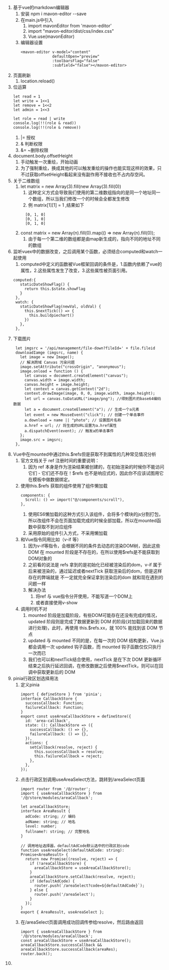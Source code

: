 1. 基于vue的markdown编辑器
   1. 安装 npm i mavon-editor --save
   2. 在main.js中引入
      1. import mavonEditor from 'mavon-editor'
      2. import "mavon-editor/dist/css/index.css"
      3. Vue.use(mavonEditor)
   3. 编辑器设置
      ```
      <mavon-editor v-model="content"
                    defaultOpen="preview"
                    :toolbarsFlag="false"
                    :subfield="false"></mavon-editor>
      ```
2. 页面刷新
   1. location.reload()
3. 位运算
   ```
   let read = 1
   let write = 1<<1
   let remove = 1<<2
   let admin = 1<<3

   let role = read | write 
   console.log(!!(role & read))
   console.log(!!(role & remove))
   ```
   1. |= 授权
   2. & 判断权限
   3. &= ~删除权限
4. document.body.offsetHeight 
   1. 手动触发一次重绘，开始动画
   2. 为了强制重绘，换成其他的可以触发重绘的操作也能实现这样的效果，只不过获取offsetHeight看起来没有副作用不接收也不占内存空间。
5. 关于二维数组
   1. let matrix = new Array(3).fill(new Array(3).fill(0))
      1. 这种定义方式会导致我们使用的第二维数组指向的是同一个地址同一个数组，所以当我们修改一个的时候会全都发生修改
      2. 例 matrix[1][1] = 1 ,结果如下
        ```
          [0, 1, 0]
          [0, 1, 0]
          [0, 1, 0]
        ```
   2. const matrix = new Array(n).fill(0).map(() => new Array(n).fill(0));
      1. 由于每一个第二维的数组都是由map新生成的，指向不同的地址不同的数组
6. 监听vuex中的数据改变，之后调用某个函数，必须结合computed和watch一起使用
   1. computed中定义的函数被Vue框架回调的条件是，1.函数内依赖了vue的属性，2.这些属性发生了改变，3.这些属性被页面引用。
   ```
   computed:{
      staticDateShowFlag() {
        return this.$state.showFlag
      }
    },
    watch: {
      staticDateShowFlag(newVal, oldVal) {
        this.$nextTick(() => {
          this.buildpiechart()
        })
      },
    },
   ```
7. 下载图片
   ```
    let imgsrc = '/api/management/file-down?fileId=' + file.fileid
    downloadIamge (imgsrc, name) {
      let image = new Image();
      // 解决跨域 Canvas 污染问题
      image.setAttribute("crossOrigin", "anonymous");
      image.onload = function () {
        let canvas = document.createElement("canvas");
        canvas.width = image.width;
        canvas.height = image.height;
        let context = canvas.getContext("2d");
        context.drawImage(image, 0, 0, image.width, image.height);
        let url = canvas.toDataURL("image/png"); //得到图片的base64编码数据
        let a = document.createElement("a"); // 生成一个a元素
        let event = new MouseEvent("click"); // 创建一个单击事件
        a.download = name || "photo"; // 设置图片名称
        a.href = url; // 将生成的URL设置为a.href属性
        a.dispatchEvent(event); // 触发a的单击事件
      };
      image.src = imgsrc;
    },
   ```
8. Vue中在mounted中通过this.$refs但是获取不到属性的几种常见情况分析
   1. 官方文档关于 ref 注册时间的重要说明：
      1. 因为 ref 本身是作为渲染结果被创建的，在初始渲染的时候你不能访问它们 - 它们还不存在！$refs 也不是响应式的，因此你不应该试图用它在模板中做数据绑定。
   2. 使用this.$refs 获取的组件使用了组件懒加载
      ```
      components: {
        Scroll: () => import("@/components/scroll"),
      },
      ```
      1. 使用ES6懒加载的这种方式引入该组件，会将多个模块的js分割打包，所以改组件不会在页面加载完成的时候全部加载，所以在mounted函数中获取不到对应组件
      2. 采用原始的组件引入方式，不采用懒加载
   3. 和Vue指令同用比如（v-if 等）
      1. 因为v-if等指令，会根据不同的条件去动态的渲染DOM树，因此这些 DOM 在 mounted 阶段是不存在的，在所以使用$refs是不能获取到DOM对象的
      2. 之前看的说法是 refs 拿到的是初始化已经被渲染后的dom，v-if 属于后来被渲染的，通过延迟或者nextTick 获取渲染后的dom，但是这样存在的弊端就是 不一定就完全保证拿到渲染后的dom 就和现在遇到的问题一样
      3. 解决办法
         1. 将ref 与 vue指令分开使用，不能写道一个DOM上
         2. 或者直接使用v-show
   4. 调用时机不对
      1. mounted 阶段是加载阶段，有些DOM可能存在还没有完成的情况， updated 阶段则是完成了数据更新到 DOM 的阶段(对加载回来的数据进行处理)，此时，再使用 this.$refs.xx，就 100% 能找到该 DOM 节点
      2. updated 与 mounted 不同的是，在每一次的 DOM 结构更新，Vue.js 都会调用一次 updated 钩子函数，而 mounted 钩子函数仅仅只执行一次而已
      3. 我们也可以和nextTick结合使用，nextTick 是在下次 DOM 更新循环结束之后执行延迟回调，在修改数据之后使用$nextTick，则可以在回调中获取更新后的 DOM
9. pinia行政区划选择用法
   1. 定义pinia
      ```
      import { defineStore } from 'pinia';
      interface CallbackStore {
        successCallback: Function;
        failureCallback: Function;
      }
      export const useAreaCallbackStore = defineStore({
        id: 'area-callback',
        state: (): CallbackStore => ({
          successCallback: () => {},
          failureCallback: () => {},
        }),
        actions: {
          setCallback(resolve, reject) {
            this.successCallback = resolve;
            this.failureCallback = reject;
          },
        },
      });
      ```
   2. 点击行政区划调用useAreaSelect方法，跳转到/areaSelect页面
      ```
      import router from '/@/router';
      import { useAreaCallbackStore } from '/@/store/modules/areaCallback';

      let areaCallbackStore;
      interface AreaResult {
        adCode: string; // 编码
        adName: string; // 地名
        level: number;
        fullname?: string; // 完整地名
      }

      // 调用地址选择器，defaultAdCode默认选中的行政区划code
      function useAreaSelect(defaultAdCode: string): Promise<AreaResult> {
        return new Promise((resolve, reject) => {
          if (!areaCallbackStore) {
            areaCallbackStore = useAreaCallbackStore();
          }
          areaCallbackStore.setCallback(resolve, reject);
          if (defaultAdCode) {
            router.push(`/areaSelect?code=${defaultAdCode}`);
          } else {
            router.push('/areaSelect');
          }
        });
      }
      export { AreaResult, useAreaSelect };
      ```
   3. 在/areaSelect页面调用成功回调传参给resolve，然后路由返回
      ```
      import { useAreaCallbackStore } from '/@/store/modules/areaCallback';
      const areaCallbackStore = useAreaCallbackStore();
      areaCallbackStore.successCallback && areaCallbackStore.successCallback(areaRes);
      router.back();
      ```
10. 